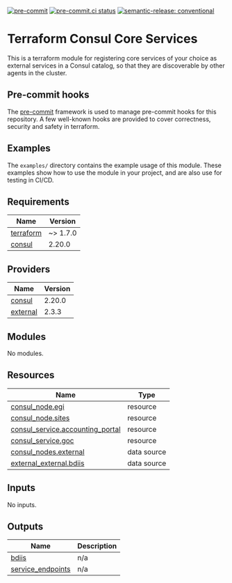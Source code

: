 [![pre-commit](https://img.shields.io/badge/pre--commit-enabled-brightgreen?logo=pre-commit&logoColor=white)](https://github.com/pre-commit/pre-commit) [![pre-commit.ci status](https://results.pre-commit.ci/badge/github/brucellino/terraform-consul-core-services/main.svg)](https://results.pre-commit.ci/latest/github/brucellino/terraform-consul-core-services/main) [![semantic-release: conventional](https://img.shields.io/badge/semantic--release-conventional-e10079?logo=semantic-release)](https://github.com/semantic-release/semantic-release)

# Terraform Consul Core Services

This is a terraform module for registering core services of your choice as external services in a Consul catalog, so that they are discoverable by other agents in the cluster.


## Pre-commit hooks


The [pre-commit](https://pre-commit.com) framework is used to manage pre-commit hooks for this repository.
A few well-known hooks are provided to cover correctness, security and safety in terraform.

## Examples

The `examples/` directory contains the example usage of this module.
These examples show how to use the module in your project, and are also use for testing in CI/CD.

<!-- BEGIN_TF_DOCS -->
## Requirements

| Name | Version |
|------|---------|
| <a name="requirement_terraform"></a> [terraform](#requirement\_terraform) | ~> 1.7.0 |
| <a name="requirement_consul"></a> [consul](#requirement\_consul) | 2.20.0 |

## Providers

| Name | Version |
|------|---------|
| <a name="provider_consul"></a> [consul](#provider\_consul) | 2.20.0 |
| <a name="provider_external"></a> [external](#provider\_external) | 2.3.3 |

## Modules

No modules.

## Resources

| Name | Type |
|------|------|
| [consul_node.egi](https://registry.terraform.io/providers/hashicorp/consul/2.20.0/docs/resources/node) | resource |
| [consul_node.sites](https://registry.terraform.io/providers/hashicorp/consul/2.20.0/docs/resources/node) | resource |
| [consul_service.accounting_portal](https://registry.terraform.io/providers/hashicorp/consul/2.20.0/docs/resources/service) | resource |
| [consul_service.goc](https://registry.terraform.io/providers/hashicorp/consul/2.20.0/docs/resources/service) | resource |
| [consul_nodes.external](https://registry.terraform.io/providers/hashicorp/consul/2.20.0/docs/data-sources/nodes) | data source |
| [external_external.bdiis](https://registry.terraform.io/providers/hashicorp/external/latest/docs/data-sources/external) | data source |

## Inputs

No inputs.

## Outputs

| Name | Description |
|------|-------------|
| <a name="output_bdiis"></a> [bdiis](#output\_bdiis) | n/a |
| <a name="output_service_endpoints"></a> [service\_endpoints](#output\_service\_endpoints) | n/a |
<!-- END_TF_DOCS -->
